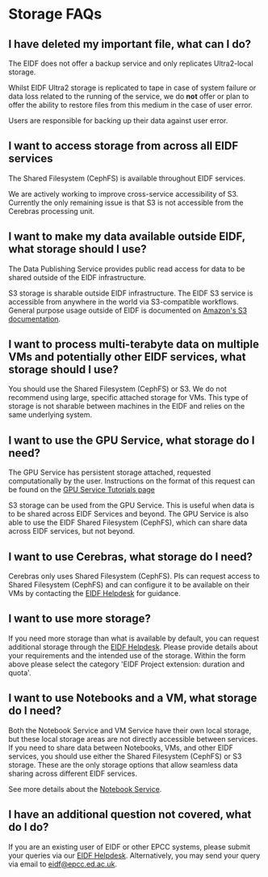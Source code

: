 # Storage FAQs

## I have deleted my important file, what can I do?

The EIDF does not offer a backup service and only replicates Ultra2-local storage.

Whilst EIDF Ultra2 storage is replicated to tape in case of system failure or data loss related to the running of the service, we do **not** offer or plan to offer the ability to restore files from this medium in the case of user error.

Users are responsible for backing up their data against user error.

## I want to access storage from across all EIDF services

The Shared Filesystem (CephFS) is available throughout EIDF services.

We are actively working to improve cross-service accessibility of S3. Currently the only remaining issue is that S3 is not accessible from the Cerebras processing unit.

## I want to make my data available outside EIDF, what storage should I use?

The Data Publishing Service provides public read access for data to be shared outside of the EIDF infrastructure.

S3 storage is sharable outside EIDF infrastructure. The EIDF S3 service is accessible from anywhere in the world via S3-compatible workflows. General purpose usage outside of EIDF is documented on [Amazon's S3 documentation](https://docs.aws.amazon.com/AmazonS3/latest/userguide/Welcome.html).

## I want to process multi-terabyte data on multiple VMs and potentially other EIDF services, what storage should I use?

You should use the Shared Filesystem (CephFS) or S3. We do not recommend using large, specific attached storage for VMs. This type of storage is not sharable between machines in the EIDF and relies on the same underlying system.

## I want to use the GPU Service, what storage do I need?

The GPU Service has persistent storage attached, requested computationally by the user. Instructions on the format of this request can be found on the [GPU Service Tutorials page](https://docs.eidf.ac.uk/services/gpuservice/training/L2_requesting_persistent_volumes/#:~:text=Please%20consider%20migrating%20your%20data%20onto%20CephFS,to%20use%20the%20new%20storage%20class%20afterwards.)

S3 storage can be used from the GPU Service. This is useful when data is to be shared across EIDF Services and beyond. The GPU Service is also able to use the EIDF Shared Filesystem (CephFS), which can share data across EIDF services, but not beyond.

## I want to use Cerebras, what storage do I need?

Cerebras only uses Shared Filesystem (CephFS). PIs can request access to Shared Filesystem (CephFS) and can configure it to be available on their VMs by contacting the [EIDF Helpdesk](https://portal.eidf.ac.uk/queries/submit) for guidance.

## I want to use more storage?

If you need more storage than what is available by default, you can request additional storage through the [EIDF Helpdesk](https://portal.eidf.ac.uk/queries/submit). Please provide details about your requirements and the intended use of the storage. Within the form above please select the category 'EIDF Project extension: duration and quota'.

## I want to use Notebooks and a VM, what storage do I need?

Both the Notebook Service and VM Service have their own local storage, but these local storage areas are not directly accessible between services. If you need to share data between Notebooks, VMs, and other EIDF services, you should use either the Shared Filesystem (CephFS) or S3 storage. These are the only storage options that allow seamless data sharing across different EIDF services.

See more details about the [Notebook Service](../services/jhub/index.md).

## I have an additional question not covered, what do I do?

If you are an existing user of EIDF or other EPCC systems, please submit your queries via our [EIDF Helpdesk](https://portal.eidf.ac.uk/queries/submit). Alternatively, you may send your query via email to [eidf@epcc.ed.ac.uk](mailto:eidf@epcc.ed.ac.uk).
